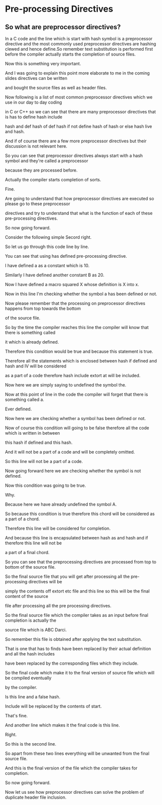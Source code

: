 # Pre-processing Directives


## So what are preprocessor directives?

In a C code and the line which is start with hash symbol is a preprocessor directive and the most commonly used preprocessor directives are hashing clewed and hence define.So remember text substitution is performed first before the compiler actually starts the completion of source files.

Now this is something very important.

And I was going to explain this point more elaborate to me in the coming slides directives can be written

and bought the source files as well as header files.

Now following is a list of most common preprocessor directives which we use in our day to day coding

in C or C++ so we can see that there are many preprocessor directives that is has to define hash include

hash and def hash of def hash if not define hash of hash or else hash live and hash.

And if of course there are a few more preprocessor directives but their discussion is not relevant here.

So you can see that preprocessor directives always start with a hash symbol and they're called a preprocessor

because they are processed before.

Actually the compiler starts completion of sorts.

Fine.

Are going to understand that how preprocessor directives are executed so please go to these preprocessor

directives and try to understand that what is the function of each of these pre-processing directives.

So now going forward.

Consider the following simple Secord right.

So let us go through this code line by line.

You can see that using has defined pre-processing directive.

I have defined a as a constant which is 10.

Similarly I have defined another constant B as 20.

Now I have defined a macro squared X whose definition is X into x.

Now in this line I'm checking whether the symbol a has been defined or not.

Now please remember that the processing on preprocessor directives happens from top towards the bottom

of the source file.

So by the time the compiler reaches this line the compiler will know that there is something called

it which is already defined.

Therefore this condition would be true and because this statement is true.

Therefore all the statements which is enclosed between hash if defined and hash and IV will be considered

as a part of a code therefore hash include extort at will be included.

Now here we are simply saying to undefined the symbol the.

Now at this point of line in the code the compiler will forget that there is something called a.

Ever defined.

Now here we are checking whether a symbol has been defined or not.

Now of course this condition will going to be false therefore all the code which is written in between

this hash if defined and this hash.

And it will not be a part of a code and will be completely omitted.

So this line will not be a part of a code.

Now going forward here we are checking whether the symbol is not defined.

Now this condition was going to be true.

Why.

Because here we have already undefined the symbol A.

So because this condition is true therefore this chord will be considered as a part of a chord.

Therefore this line will be considered for completion.

And because this line is encapsulated between hash as and hash and if therefore this line will not be

a part of a final chord.

So you can see that the preprocessing directives are processed from top to bottom of the source file.

So the final source file that you will get after processing all the pre-processing directives will be

simply the contents off extort etc file and this line so this will be the final content of the source

file after processing all the pre processing directives.

So the final source file which the compiler takes as an input before final completion is actually the

source file which is ABC Darci.

So remember this file is obtained after applying the text substitution.

That is one that has to finds have been replaced by their actual definition and all the hash includes

have been replaced by the corresponding files which they include.

So the final code which make it to the final version of source file which will be compiled eventually

by the compiler.

Is this line and a false hash.

Include will be replaced by the contents of start.

That's fine.

And another line which makes it the final code is this line.

Right.

So this is the second line.

So apart from these two lines everything will be unwanted from the final source file.

And this is the final version of the file which the compiler takes for completion.

So now going forward.

Now let us see how preprocessor directives can solve the problem of duplicate header file inclusion.
